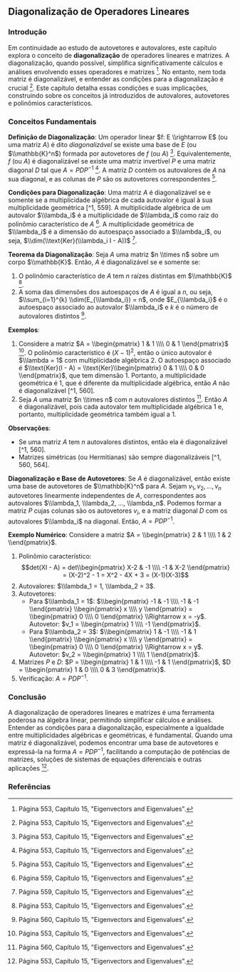 ## Diagonalização de Operadores Lineares

### Introdução
Em continuidade ao estudo de autovetores e autovalores, este capítulo explora o conceito de **diagonalização** de operadores lineares e matrizes. A diagonalização, quando possível, simplifica significativamente cálculos e análises envolvendo esses operadores e matrizes [^1]. No entanto, nem toda matriz é diagonalizável, e entender as condições para a diagonalização é crucial [^1]. Este capítulo detalha essas condições e suas implicações, construindo sobre os conceitos já introduzidos de autovalores, autovetores e polinômios característicos.

### Conceitos Fundamentais

**Definição de Diagonalização**: Um operador linear $f: E \\rightarrow E$ (ou uma matriz $A$) é dito *diagonalizável* se existe uma base de $E$ (ou $\\mathbb{K}^n$) formada por autovetores de $f$ (ou $A$) [^1]. Equivalentemente, $f$ (ou $A$) é diagonalizável se existe uma matriz invertível $P$ e uma matriz diagonal $D$ tal que $A = PDP^{-1}$ [^1]. A matriz $D$ contém os autovalores de $A$ na sua diagonal, e as colunas de $P$ são os autovetores correspondentes [^1].

**Condições para Diagonalização**: Uma matriz $A$ é diagonalizável se e somente se a multiplicidade algébrica de cada autovalor é igual à sua multiplicidade geométrica [^1, 559]. A multiplicidade algébrica de um autovalor $\\lambda_i$ é a multiplicidade de $\\lambda_i$ como raiz do polinômio característico de $A$ [^559]. A multiplicidade geométrica de $\\lambda_i$ é a dimensão do autoespaço associado a $\\lambda_i$, ou seja, $\\dim(\\text{Ker}(\\lambda_i I - A))$ [^559].

**Teorema da Diagonalização**: Seja $A$ uma matriz $n \\times n$ sobre um corpo $\\mathbb{K}$. Então, $A$ é diagonalizável se e somente se:
1. O polinômio característico de $A$ tem $n$ raízes distintas em $\\mathbb{K}$ [^1].
2. A soma das dimensões dos autoespaços de $A$ é igual a $n$, ou seja, $\\sum_{i=1}^{k} \\dim(E_{\\lambda_i}) = n$, onde $E_{\\lambda_i}$ é o autoespaço associado ao autovalor $\\lambda_i$ e $k$ é o número de autovalores distintos [^560].

**Exemplos**:

1.  Considere a matriz $A = \\begin{pmatrix} 1 & 1 \\\\ 0 & 1 \\end{pmatrix}$ [^1]. O polinômio característico é $(X-1)^2$, então o único autovalor é $\\lambda = 1$ com multiplicidade algébrica 2. O autoespaço associado é $\\text{Ker}(I - A) = \\text{Ker}\\begin{pmatrix} 0 & 1 \\\\ 0 & 0 \\end{pmatrix}$, que tem dimensão 1. Portanto, a multiplicidade geométrica é 1, que é diferente da multiplicidade algébrica, então $A$ não é diagonalizável [^1, 560].
2.  Seja $A$ uma matriz $n \\times n$ com $n$ autovalores distintos [^560]. Então $A$ é diagonalizável, pois cada autovalor tem multiplicidade algébrica 1 e, portanto, multiplicidade geométrica também igual a 1.

**Observações**:
*   Se uma matriz $A$ tem $n$ autovalores distintos, então ela é diagonalizável [^1, 560].
*   Matrizes simétricas (ou Hermitianas) são sempre diagonalizáveis [^1, 560, 564].

**Diagonalização e Base de Autovetores**:
Se $A$ é diagonalizável, então existe uma base de autovetores de $\\mathbb{K}^n$ para $A$. Sejam $v_1, v_2, ..., v_n$ autovetores linearmente independentes de $A$, correspondentes aos autovalores $\\lambda_1, \\lambda_2, ..., \\lambda_n$. Podemos formar a matriz $P$ cujas colunas são os autovetores $v_i$, e a matriz diagonal $D$ com os autovalores $\\lambda_i$ na diagonal. Então, $A = PDP^{-1}$.

**Exemplo Numérico**:
Considere a matriz $A = \\begin{pmatrix} 2 & 1 \\\\ 1 & 2 \\end{pmatrix}$.
1. Polinômio característico: $$det(XI - A) = det\\begin{pmatrix} X-2 & -1 \\\\ -1 & X-2 \\end{pmatrix} = (X-2)^2 - 1 = X^2 - 4X + 3 = (X-1)(X-3)$$
2. Autovalores: $\\lambda_1 = 1, \\lambda_2 = 3$.
3. Autovetores:
    * Para $\\lambda_1 = 1$: $\\begin{pmatrix} -1 & -1 \\\\ -1 & -1 \\end{pmatrix} \\begin{pmatrix} x \\\\ y \\end{pmatrix} = \\begin{pmatrix} 0 \\\\ 0 \\end{pmatrix} \\Rightarrow x = -y$. Autovetor: $v_1 = \\begin{pmatrix} 1 \\\\ -1 \\end{pmatrix}$.
    * Para $\\lambda_2 = 3$: $\\begin{pmatrix} 1 & -1 \\\\ -1 & 1 \\end{pmatrix} \\begin{pmatrix} x \\\\ y \\end{pmatrix} = \\begin{pmatrix} 0 \\\\ 0 \\end{pmatrix} \\Rightarrow x = y$. Autovetor: $v_2 = \\begin{pmatrix} 1 \\\\ 1 \\end{pmatrix}$.
4. Matrizes $P$ e $D$: $P = \\begin{pmatrix} 1 & 1 \\\\ -1 & 1 \\end{pmatrix}$, $D = \\begin{pmatrix} 1 & 0 \\\\ 0 & 3 \\end{pmatrix}$.
5. Verificação: $A = PDP^{-1}$.

### Conclusão
A diagonalização de operadores lineares e matrizes é uma ferramenta poderosa na álgebra linear, permitindo simplificar cálculos e análises. Entender as condições para a diagonalização, especialmente a igualdade entre multiplicidades algébricas e geométricas, é fundamental. Quando uma matriz é diagonalizável, podemos encontrar uma base de autovetores e expressá-la na forma $A = PDP^{-1}$, facilitando a computação de potências de matrizes, soluções de sistemas de equações diferenciais e outras aplicações [^1].

### Referências
[^1]: Página 553, Capítulo 15, "Eigenvectors and Eigenvalues".
[^559]: Página 559, Capítulo 15, "Eigenvectors and Eigenvalues".
[^560]: Página 560, Capítulo 15, "Eigenvectors and Eigenvalues".
<!-- END -->